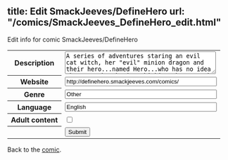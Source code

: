 title: Edit SmackJeeves/DefineHero
url: "/comics/SmackJeeves_DefineHero_edit.html"
---
Edit info for comic SmackJeeves/DefineHero

<form name="comic" action="http://gaepostmail.appspot.com/comic/" method="post">
<table class="comicinfo">
<tr>
<th>Description</th><td><textarea name="description" cols="40" rows="3">A series of adventures staring an evil cat witch, her &quot;evil&quot; minion dragon and their hero...named Hero...who has no idea who...or what he is. Thinking they struck it rich by finding a god-like being that can do what ever they command him to do, Gaffy and Dragon take Hero in as part of their group. As Hero travels with them, however, his instinct to do innocent good deeds such as rescuing pretty damsels, returning lost keys or fighting a monster or two leads them into epic...and sometimes hilarious (mis)adventures. Read from left to right Updates often (2-3 times a week) Accepts ideas for story arcs and spin offs! Comic banner by AnnaLena250199 on Deviant Art! http://annalena250199.deviantart.com/</textarea></td>
</tr>
<tr>
<th>Website</th><td><input type="text" name="url" value="http://definehero.smackjeeves.com/comics/" size="40"/></td>
</tr>
<tr>
<th>Genre</th><td><input type="text" name="genre" value="Other" size="40"/></td>
</tr>
<tr>
<th>Language</th><td><input type="text" name="language" value="English" size="40"/></td>
</tr>
<tr>
<th>Adult content</th><td><input type="checkbox" name="adult" value="adult" /></td>
</tr>
<tr>
<th></th><td>
<input type="hidden" name="comic" value="SmackJeeves_DefineHero" />
<input type="submit" name="submit" value="Submit" />
</td>
</tr>
</table>
</form>

Back to the [comic](SmackJeeves_DefineHero.html).
